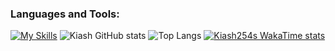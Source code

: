 ### **Languages and Tools:**  
[![My Skills](https://skills.thijs.gg/icons?i=html,css,tailwind,js,react,vite,ts,next,django,nodejs,mongodb,firebase,md,git,github,vscode,flask,pytorch,mysql,postman,stackoverflow&perline=13)](#)
![Kiash GitHub stats](https://github-readme-stats.vercel.app/api?username=kiash254&theme=dark&show_icons=true)
![Top Langs](https://github-readme-stats.vercel.app/api/top-langs/?username=kiash254&hide_progress=true)
[![Kiash254s WakaTime stats](https://github-readme-stats.vercel.app/api/wakatime?Kiash254=ffflabs)](https://github.com/Kiash254/github-readme-stats)

